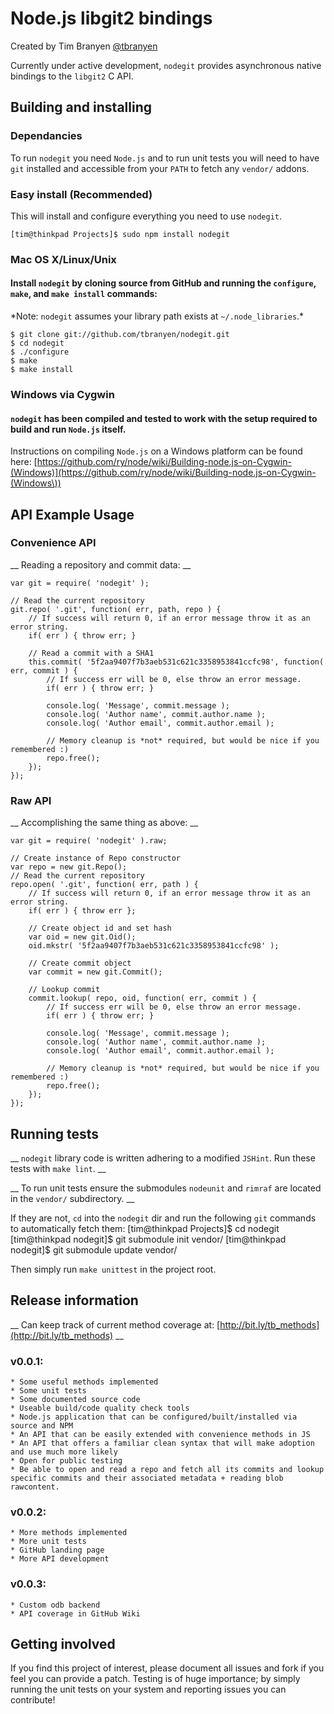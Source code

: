 Node.js libgit2 bindings
=======================

Created by Tim Branyen [@tbranyen](http://twitter.com/tbranyen)

Currently under active development, `nodegit` provides asynchronous native bindings to the `libgit2` C API.

Building and installing
-----------------------

### Dependancies ###
To run `nodegit` you need `Node.js` and to run unit tests you will need to have `git` installed and accessible from your `PATH` to fetch any `vendor/` addons.

### Easy install (Recommended) ###
This will install and configure everything you need to use `nodegit`.

    [tim@thinkpad Projects]$ sudo npm install nodegit

### Mac OS X/Linux/Unix ###

#### Install `nodegit` by cloning source from __GitHub__ and running the `configure`, `make`, and `make install` commands: ####
\*Note: `nodegit` assumes your library path exists at `~/.node_libraries`.\*
    
    $ git clone git://github.com/tbranyen/nodegit.git
    $ cd nodegit
    $ ./configure
    $ make
    $ make install

### Windows via Cygwin ###

#### `nodegit` has been compiled and tested to work with the setup required to build and run `Node.js` itself. ####

Instructions on compiling `Node.js` on a Windows platform can be found here:
[https://github.com/ry/node/wiki/Building-node.js-on-Cygwin-(Windows)](https://github.com/ry/node/wiki/Building-node.js-on-Cygwin-(Windows\))

API Example Usage
-----------------

### Convenience API ###
__ Reading a repository and commit data: __

    var git = require( 'nodegit' );
    
    // Read the current repository
    git.repo( '.git', function( err, path, repo ) {
        // If success will return 0, if an error message throw it as an error string.
        if( err ) { throw err; }

        // Read a commit with a SHA1
        this.commit( '5f2aa9407f7b3aeb531c621c3358953841ccfc98', function( err, commit ) {
            // If success err will be 0, else throw an error message.
            if( err ) { throw err; }

            console.log( 'Message', commit.message );
            console.log( 'Author name', commit.author.name );
            console.log( 'Author email', commit.author.email );

            // Memory cleanup is *not* required, but would be nice if you remembered :)
            repo.free();
        });
    });

### Raw API ###
__ Accomplishing the same thing as above: __

    var git = require( 'nodegit' ).raw;
    
    // Create instance of Repo constructor
    var repo = new git.Repo();
    // Read the current repository
    repo.open( '.git', function( err, path ) {
        // If success will return 0, if an error message throw it as an error string.
        if( err ) { throw err };

        // Create object id and set hash
        var oid = new git.Oid();
        oid.mkstr( '5f2aa9407f7b3aeb531c621c3358953841ccfc98' );

        // Create commit object
        var commit = new git.Commit();

        // Lookup commit
        commit.lookup( repo, oid, function( err, commit ) {
            // If success err will be 0, else throw an error message.
            if( err ) { throw err; }

            console.log( 'Message', commit.message );
            console.log( 'Author name', commit.author.name );
            console.log( 'Author email', commit.author.email );

            // Memory cleanup is *not* required, but would be nice if you remembered :)
            repo.free();
        });
    });

Running tests
-------------

__ `nodegit` library code is written adhering to a modified `JSHint`. Run these tests with `make lint`. __

__ To run unit tests ensure the submodules `nodeunit` and `rimraf` are located in the `vendor/` subdirectory. __

If they are not, `cd` into the `nodegit` dir and run the following `git` commands to automatically fetch them:
    [tim@thinkpad Projects]$ cd nodegit
    [tim@thinkpad nodegit]$ git submodule init vendor/
    [tim@thinkpad nodegit]$ git submodule update vendor/

Then simply run `make unittest` in the project root.

Release information
-------------------

__ Can keep track of current method coverage at: [http://bit.ly/tb_methods](http://bit.ly/tb_methods) __

### v0.0.1: ###
    * Some useful methods implemented
    * Some unit tests
    * Some documented source code
    * Useable build/code quality check tools
    * Node.js application that can be configured/built/installed via source and NPM
    * An API that can be easily extended with convenience methods in JS
    * An API that offers a familiar clean syntax that will make adoption and use much more likely
    * Open for public testing
    * Be able to open and read a repo and fetch all its commits and lookup specific commits and their associated metadata + reading blob rawcontent.

### v0.0.2: ###
    * More methods implemented
    * More unit tests
    * GitHub landing page
    * More API development

### v0.0.3: ###
    * Custom odb backend
    * API coverage in GitHub Wiki

Getting involved
----------------

If you find this project of interest, please document all issues and fork if you feel you can provide a patch.  Testing is of huge importance; by simply running the unit tests on your system and reporting issues you can contribute!
